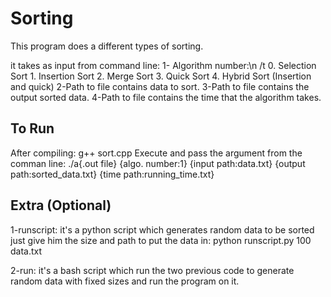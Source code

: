 # Sorting
This program does a different types of sorting.

it takes as input from command line:
1- Algorithm number:\n
/t    0. Selection Sort
    1. Insertion Sort
    2. Merge Sort
    3. Quick Sort
    4. Hybrid Sort (Insertion and quick)
2-Path to file contains data to sort.
3-Path to file contains the output sorted data.
4-Path to file contains the time that the algorithm takes.

## To Run
After compiling: g++ sort.cpp
Execute and pass the argument from the comman line: ./a{.out file} {algo. number:1} {input path:data.txt} {output path:sorted_data.txt} {time path:running_time.txt}

## Extra (Optional)
1-runscript:
  it's a python script which generates random data to be sorted just give him the size and path to put the data in: python runscript.py 100 data.txt

2-run:
  it's a bash script which run the two previous code to generate random data with fixed sizes and run the program on it.
